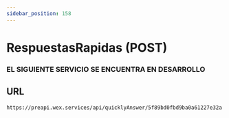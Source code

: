 ```yaml
---
sidebar_position: 158
---
```


# RespuestasRapidas (POST)

### EL SIGUIENTE SERVICIO SE ENCUENTRA EN DESARROLLO

## URL

```url
https://preapi.wex.services/api/quicklyAnswer/5f89bd0fbd9ba0a61227e32a
```